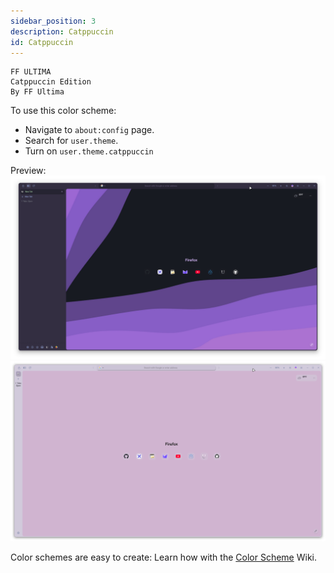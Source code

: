 ```yaml
---
sidebar_position: 3
description: Catppuccin
id: Catppuccin
---
```


```
FF ULTIMA
Catppuccin Edition
By FF Ultima
```

To use this color scheme:
- Navigate to `about:config` page.
- Search for `user.theme`.
- Turn on `user.theme.catppuccin`

Preview:
![preview](./preview.png)
![preview](./preview2.png)

Color schemes are easy to create: Learn how with the [Color Scheme](/docs/color-schemes/create-a-color-scheme) Wiki.
